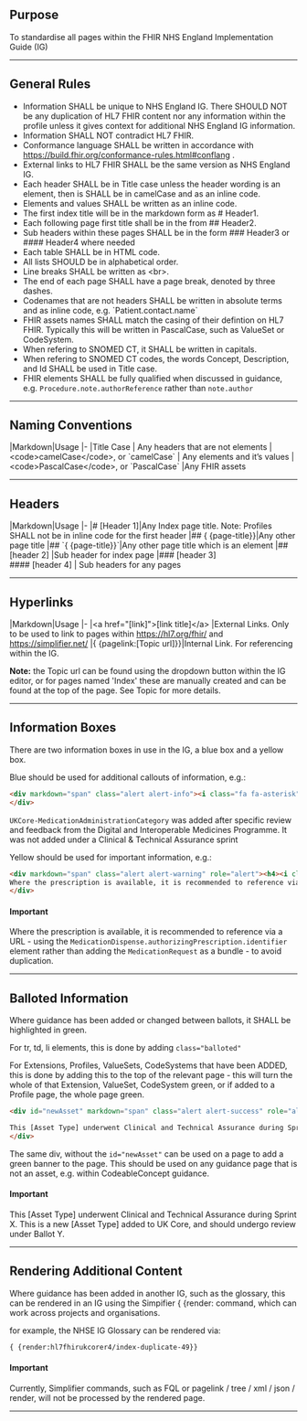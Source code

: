 ## Purpose  

To standardise all pages within the FHIR NHS England Implementation Guide (IG)

---

## General Rules 

- Information SHALL be unique to NHS England IG. There SHOULD NOT be any duplication of HL7 FHIR content nor any information within the profile unless it gives context for additional NHS England IG information. 
- Information SHALL NOT contradict HL7 FHIR. 
- Conformance language SHALL be written in accordance with <a href="https://build.fhir.org/conformance-rules.html#conflang">https://build.fhir.org/conformance-rules.html#conflang</a> . 
- External links to HL7 FHIR SHALL be the same version as NHS England IG. 
- Each header SHALL be in Title case unless the header wording is an element, then is SHALL be in camelCase and as an inline code. 
- Elements and values SHALL be written as an inline code. 
- The first index title will be in the markdown form as \# Header1. 
- Each following page first title shall be in the from \## Header2. 
- Sub headers within these pages SHALL be in the form \### Header3 or \#### Header4 where needed
- Each table SHALL be in HTML code.
- All lists SHOULD be in alphabetical order. 
- Line breaks SHALL be written as \<br>. 
- The end of each page SHALL have a page break, denoted by three dashes. 
- Codenames that are not headers SHALL be written in absolute terms and as inline code, e.g. \`Patient.contact.name\` 
- FHIR assets names SHALL match the casing of their defintion on HL7 FHIR. Typically this will be written in PascalCase, such as ValueSet or CodeSystem.
- When refering to SNOMED CT, it SHALL be written in capitals.
- When refering to SNOMED CT codes, the words Concept, Description, and Id SHALL be used in Title case.
- FHIR elements SHALL be fully qualified when discussed in guidance, e.g. `Procedure.note.authorReference` rather than `note.author`

---

## Naming Conventions 

|Markdown|Usage
|-
|Title Case | Any headers that are not elements 
|\<code>camelCase\</code>, or \`camelCase\` | Any elements and it’s values 
|\<code>PascalCase\</code>, or \`PascalCase\` |Any FHIR assets 

---

## Headers 

|Markdown|Usage
|-
|# [Header 1]|Any Index page title. Note: Profiles SHALL not be in inline code for the first header
|## \{ \{page-title\}\}|Any other page title
|## \`\{ \{page-title\}}\`|Any other page title which is an element 
|## [header 2] |Sub header for index page 
|### [header 3] <br> #### [header 4] | Sub headers for any pages 

---

## Hyperlinks 

|Markdown|Usage
|-
|\<a href="[link]">[link title]\</a> |External Links. Only to be used to link to pages within https://hl7.org/fhir/ and https://simplifier.net/ 
|\{ \{pagelink:[Topic url]\}\}|Internal Link. For referencing within the IG.  

**Note:** the Topic url can be found using the dropdown button within the IG editor, or for pages named 'Index' these are manually created and can be found at the top of the page. See Topic for more details.

---

## Information Boxes 

There are two information boxes in use in the IG, a blue box and a yellow box. 

Blue should be used for additional callouts of information, e.g.:
~~~~html
<div markdown="span" class="alert alert-info"><i class="fa fa-asterisk"></i> <code>UKCore-MedicationAdministrationCategory</code> was added after specific review and feedback from the Digital and Interoperable Medicines Programme. It was not added under a Clinical & Technical Assurance sprint
</div>
~~~~
<div markdown="span" class="alert alert-info"><i class="fa fa-asterisk"></i> <code>UKCore-MedicationAdministrationCategory</code> was added after specific review and feedback from the Digital and Interoperable Medicines Programme. It was not added under a Clinical & Technical Assurance sprint
</div>

Yellow should be used for important information, e.g.:
~~~~html
<div markdown="span" class="alert alert-warning" role="alert"><h4><i class="fa fa-info-circle"></i> Important</h4>
Where the prescription is available, it is recommended to reference via a URL - using the <code>MedicationDispense.authorizingPrescription.identifier</code> element rather than adding the <code>MedicationRequest</code> as a bundle - to avoid duplication.
</div>
~~~~
<div markdown="span" class="alert alert-warning" role="alert"><h4><i class="fa fa-info-circle"></i> Important</h4>
Where the prescription is available, it is recommended to reference via a URL - using the <code>MedicationDispense.authorizingPrescription.identifier</code> element rather than adding the <code>MedicationRequest</code> as a bundle - to avoid duplication.
</div>

---

## Balloted Information

Where guidance has been added or changed between ballots, it SHALL be highlighted in green.

For tr, td, li elements, this is done by adding <code>class="balloted"</code>

For Extensions, Profiles, ValueSets, CodeSystems that have been ADDED, this is done by adding this to the top of the relevant page - this will turn the whole of that Extension, ValueSet, CodeSystem green, or if added to a Profile page, the whole page green.

~~~~html
<div id="newAsset" markdown="span" class="alert alert-success" role="alert"><h4><i class="fa fa-star"></i> Important</h4>

This [Asset Type] underwent Clinical and Technical Assurance during Sprint X. This is a new [Asset Type] added to UK Core, and should undergo review under Ballot Y.
</div>
~~~~

The same div, without the <code>id="newAsset"</code> can be used on a page to add a green banner to the page. This should be used on any guidance page that is not an asset, e.g. within CodeableConcept guidance.

<div markdown="span" class="alert alert-success" role="alert"><h4><i class="fa fa-star"></i> Important</h4>

This [Asset Type] underwent Clinical and Technical Assurance during Sprint X. This is a new [Asset Type] added to UK Core, and should undergo review under Ballot Y.
</div>

---

## Rendering Additional Content

Where guidance has been added in another IG, such as the glossary, this can be rendered in an IG using the Simpifier { {render: command, which can work across projects and organisations.

for example, the NHSE IG Glossary can be rendered via:
~~~~html
{ {render:hl7fhirukcorer4/index-duplicate-49}}
~~~~

<div markdown="span" class="alert alert-warning" role="alert">
<h4><i class="fa fa-info-circle"></i> Important</h4>
Currently, Simplifier commands, such as FQL or pagelink / tree / xml / json / render, will not be processed by the rendered page.
</div>

<hr class="thickline">

